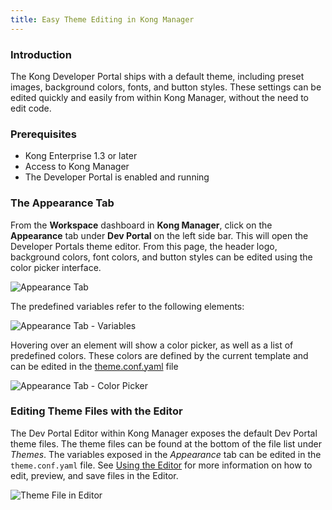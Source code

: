 ```yaml
---
title: Easy Theme Editing in Kong Manager
---
```


### Introduction

The Kong Developer Portal ships with a default theme, including preset images, background colors, fonts, and button styles. These settings can be edited quickly and easily from within Kong Manager, without the need to edit code.

### Prerequisites

* Kong Enterprise 1.3 or later
* Access to Kong Manager
* The Developer Portal is enabled and running

### The Appearance Tab

From the **Workspace** dashboard in **Kong Manager**, click on the **Appearance** tab under **Dev Portal** on the left side bar.
This will open the Developer Portals theme editor. From this page, the header logo, background colors, font colors, and button styles can be edited using the color picker interface.

![Appearance Tab](https://doc-assets.konghq.com/1.3/dev-portal/easy-themes/devportal-appearance-tab.png)

The predefined variables refer to the following elements:

![Appearance Tab - Variables](https://doc-assets.konghq.com/1.3/dev-portal/easy-themes/devportal-appearance-arrows.png)

Hovering over an element will show a color picker, as well as a list of predefined colors. These colors are defined by the current template and can be edited in the [theme.conf.yaml](#editing-theme-files-with-the-editor) file

![Appearance Tab - Color Picker](https://doc-assets.konghq.com/1.3/dev-portal/easy-themes/devportal-appearance-tab-variable-hover.png)

### Editing Theme Files with the Editor

The Dev Portal Editor within Kong Manager exposes the default Dev Portal theme files. The theme files can be found at the bottom of the file list under *Themes*. The variables exposed in the *Appearance* tab can be edited in the `theme.conf.yaml` file. See [Using the Editor](/enterprise/{{page.kong_version}}/developer-portal/using-the-editor) for more information on how to edit, preview, and save files in the Editor.

![Theme File in Editor](https://doc-assets.konghq.com/1.3/dev-portal/easy-themes/devportal-theme-conf-yaml.png)
